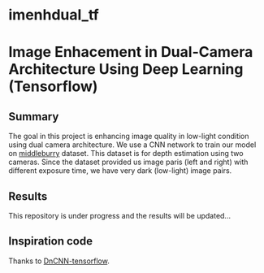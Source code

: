 # imenhdual_tf

# Image Enhacement in Dual-Camera Architecture Using Deep Learning (Tensorflow)

## Summary
The goal in this project is enhancing image quality in low-light condition using dual camera architecture. We use a CNN network to train our model on [middleburry](http://vision.middlebury.edu/stereo/data/scenes2014/) dataset. This dataset is for depth estimation using two cameras. Since the dataset provided us image paris (left and right) with different exposure time, we have very dark (low-light) image pairs.

## Results
This repository is under progress and the results will be updated...

## Inspiration code
Thanks to [DnCNN-tensorflow](https://github.com/crisb-DUT/DnCNN-tensorflow).
